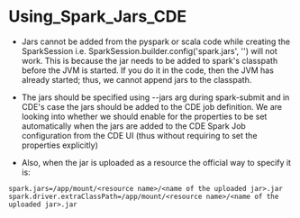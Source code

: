 # Using_Spark_Jars_CDE

* Jars cannot be added from the pyspark or scala code while creating the SparkSession i.e. SparkSession.builder.config('spark.jars', '<comma separated list of jars>') will not work. This is because the jar needs to be added to spark's classpath before the JVM is started. If you do it in the code, then the JVM has already started; thus, we cannot append jars to the classpath.

* The jars should be specified using --jars arg during spark-submit and in CDE's case the jars should be added to the CDE job definition.
We are looking into whether we should enable for the properties to be set automatically when the jars are added to the CDE Spark Job configuration from the CDE UI (thus without requiring to set the properties explicitly)

* Also, when the jar is uploaded as a resource the official way to specify it is:

```
spark.jars=/app/mount/<resource name>/<name of the uploaded jar>.jar
spark.driver.extraClassPath=/app/mount/<resource name>/<name of the uploaded jar>.jar
```
